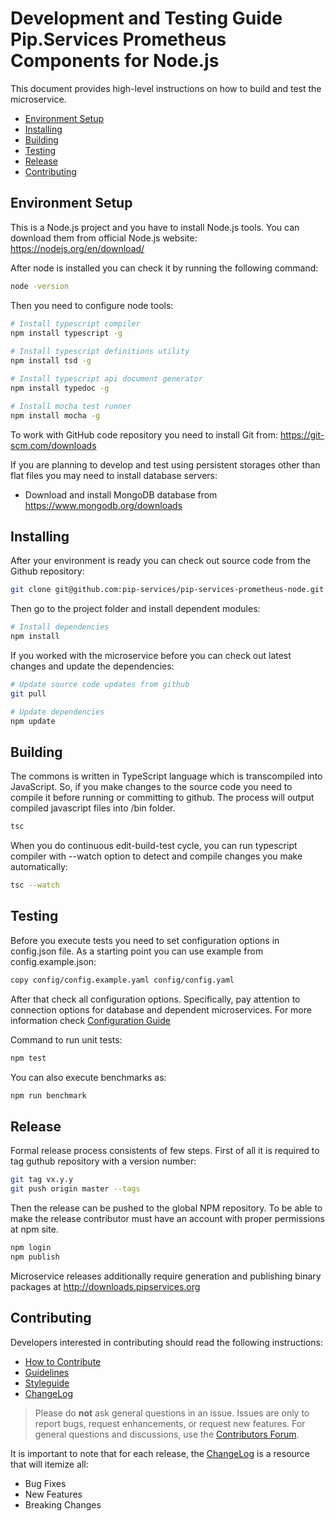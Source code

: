 # Development and Testing Guide <br/> Pip.Services Prometheus Components for Node.js

This document provides high-level instructions on how to build and test the microservice.

* [Environment Setup](#setup)
* [Installing](#install)
* [Building](#build)
* [Testing](#test)
* [Release](#release)
* [Contributing](#contrib) 

## <a name="setup"></a> Environment Setup

This is a Node.js project and you have to install Node.js tools. 
You can download them from official Node.js website: https://nodejs.org/en/download/ 

After node is installed you can check it by running the following command:
```bash
node -version
```

Then you need to configure node tools:
```bash
# Install typescript compiler
npm install typescript -g
 
# Install typescript definitions utility
npm install tsd -g 

# Install typescript api document generator
npm install typedoc -g

# Install mocha test runner
npm install mocha -g
```

To work with GitHub code repository you need to install Git from: https://git-scm.com/downloads

If you are planning to develop and test using persistent storages other than flat files
you may need to install database servers:
- Download and install MongoDB database from https://www.mongodb.org/downloads

## <a name="install"></a> Installing

After your environment is ready you can check out source code from the Github repository:
```bash
git clone git@github.com:pip-services/pip-services-prometheus-node.git
```

Then go to the project folder and install dependent modules:

```bash
# Install dependencies
npm install
```

If you worked with the microservice before you can check out latest changes and update the dependencies:
```bash
# Update source code updates from github
git pull

# Update dependencies
npm update
```

## <a name="build"></a> Building

The commons is written in TypeScript language which is transcompiled into JavaScript.
So, if you make changes to the source code you need to compile it before running or committing to github.
The process will output compiled javascript files into /bin folder.

```bash
tsc
```

When you do continuous edit-build-test cycle, you can run typescript compiler with --watch option
to detect and compile changes you make automatically:

```bash
tsc --watch
```

## <a name="test"></a> Testing

Before you execute tests you need to set configuration options in config.json file.
As a starting point you can use example from config.example.json:

```bash
copy config/config.example.yaml config/config.yaml
``` 

After that check all configuration options. Specifically, pay attention to connection options
for database and dependent microservices. For more information check [Configuration Guide](Configuration.md) 

Command to run unit tests:
```bash
npm test
```

You can also execute benchmarks as:
```bash
npm run benchmark
```

## <a name="release"></a> Release

Formal release process consistents of few steps. 
First of all it is required to tag guthub repository with a version number:

```bash
git tag vx.y.y
git push origin master --tags
```

Then the release can be pushed to the global NPM repository. 
To be able to make the release contributor must have an account with proper
permissions at npm site.

```bash
npm login
npm publish
```

Microservice releases additionally require generation and publishing 
binary packages at http://downloads.pipservices.org


## <a name="contrib"></a> Contributing

Developers interested in contributing should read the following instructions:

- [How to Contribute](http://www.pipservices.org/contribute/)
- [Guidelines](http://www.pipservices.org/contribute/guidelines)
- [Styleguide](http://www.pipservices.org/contribute/styleguide)
- [ChangeLog](../CHANGELOG.md)

> Please do **not** ask general questions in an issue. Issues are only to report bugs, request
  enhancements, or request new features. For general questions and discussions, use the
  [Contributors Forum](http://www.pipservices.org/forums/forum/contributors/).

It is important to note that for each release, the [ChangeLog](../CHANGELOG.md) is a resource that will
itemize all:

- Bug Fixes
- New Features
- Breaking Changes
